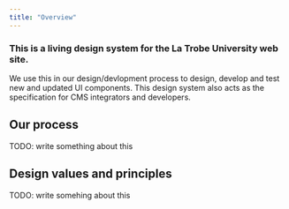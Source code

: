 ```yaml
---
title: "Overview"
---
```


### This is a living design system for the La Trobe University web site.
We use this in our design/devlopment process to design, develop and test new and updated UI components.
This design system also acts as the specification for CMS integrators and developers.

## Our process
TODO: write something about this

## Design values and principles
TODO: write somehing about this
